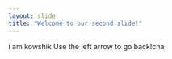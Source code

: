 ```yaml
---
layout: slide
title: "Welcome to our second slide!"
---
```

i am kowshik
Use the left arrow to go back!cha

